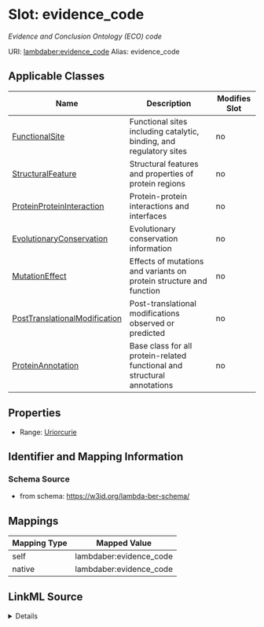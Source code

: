 

# Slot: evidence_code 


_Evidence and Conclusion Ontology (ECO) code_





URI: [lambdaber:evidence_code](https://w3id.org/lambda-ber-schema/evidence_code)
Alias: evidence_code

<!-- no inheritance hierarchy -->





## Applicable Classes

| Name | Description | Modifies Slot |
| --- | --- | --- |
| [FunctionalSite](FunctionalSite.md) | Functional sites including catalytic, binding, and regulatory sites |  no  |
| [StructuralFeature](StructuralFeature.md) | Structural features and properties of protein regions |  no  |
| [ProteinProteinInteraction](ProteinProteinInteraction.md) | Protein-protein interactions and interfaces |  no  |
| [EvolutionaryConservation](EvolutionaryConservation.md) | Evolutionary conservation information |  no  |
| [MutationEffect](MutationEffect.md) | Effects of mutations and variants on protein structure and function |  no  |
| [PostTranslationalModification](PostTranslationalModification.md) | Post-translational modifications observed or predicted |  no  |
| [ProteinAnnotation](ProteinAnnotation.md) | Base class for all protein-related functional and structural annotations |  no  |






## Properties

* Range: [Uriorcurie](Uriorcurie.md)




## Identifier and Mapping Information






### Schema Source


* from schema: https://w3id.org/lambda-ber-schema/




## Mappings

| Mapping Type | Mapped Value |
| ---  | ---  |
| self | lambdaber:evidence_code |
| native | lambdaber:evidence_code |




## LinkML Source

<details>
```yaml
name: evidence_code
description: Evidence and Conclusion Ontology (ECO) code
from_schema: https://w3id.org/lambda-ber-schema/
rank: 1000
alias: evidence_code
owner: ProteinAnnotation
domain_of:
- ProteinAnnotation
range: uriorcurie

```
</details>
